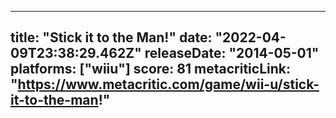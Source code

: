 
---
title: "Stick it to the Man!"
date: "2022-04-09T23:38:29.462Z"
releaseDate: "2014-05-01"
platforms: ["wiiu"]
score: 81
metacriticLink: "https://www.metacritic.com/game/wii-u/stick-it-to-the-man!"
---
